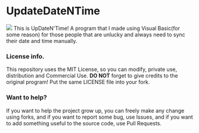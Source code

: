 # UpdateDateNTime
  ![](https://github.com/retrozinndev/UpdateDateNTime/blob/master/UpdateDateNTime/Resources/logo.png?raw=true)
  This is UpDateN'Time! A program that I made using Visual Basic(for some reason) for 
  those people that are unlucky and always need to sync their date and time manually.

### License info.
  This repository uses the MIT License, so you can modify, private use, distribution and
  Commercial Use. **DO NOT** forget to give credits to the original program! Put the same
  LICENSE file into your fork.

### Want to help?
  If you want to help the project grow up, you can freely make any change using forks, 
  and if you want to report some bug, use Issues, and if you want to add something 
  useful to the source code, use Pull Requests.
